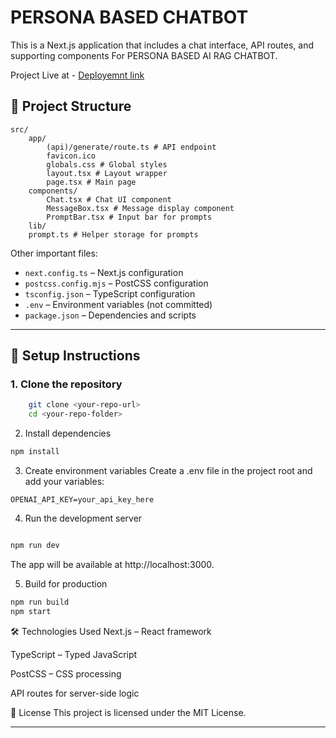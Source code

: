 # PERSONA BASED CHATBOT

This is a Next.js application that includes a chat interface, API routes, and supporting components For PERSONA BASED AI RAG CHATBOT.

Project Live at - [Deployemnt link](https://menti-persona.vercel.app/)

## 📂 Project Structure

```
src/
    app/
        (api)/generate/route.ts # API endpoint
        favicon.ico
        globals.css # Global styles
        layout.tsx # Layout wrapper
        page.tsx # Main page
    components/
        Chat.tsx # Chat UI component
        MessageBox.tsx # Message display component
        PromptBar.tsx # Input bar for prompts
    lib/
    prompt.ts # Helper storage for prompts

```

Other important files:

- `next.config.ts` – Next.js configuration
- `postcss.config.mjs` – PostCSS configuration
- `tsconfig.json` – TypeScript configuration
- `.env` – Environment variables (not committed)
- `package.json` – Dependencies and scripts

---

## 🚀 Setup Instructions

### 1. Clone the repository

```bash
    git clone <your-repo-url>
    cd <your-repo-folder>
```

2. Install dependencies

```bash
npm install
```

3. Create environment variables
   Create a .env file in the project root and add your variables:

```
OPENAI_API_KEY=your_api_key_here
```

4. Run the development server

```bash

npm run dev
```

The app will be available at http://localhost:3000.

5. Build for production

```bash
npm run build
npm start
```

🛠 Technologies Used
Next.js – React framework

TypeScript – Typed JavaScript

PostCSS – CSS processing

API routes for server-side logic

📜 License
This project is licensed under the MIT License.

---
